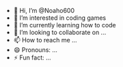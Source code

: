 - 👋 Hi, I’m @Noaho600
- 👀 I’m interested in coding games
- 🌱 I’m currently learning how to code 
- 💞️ I’m looking to collaborate on ...
- 📫 How to reach me ...
- 😄 Pronouns: ...
- ⚡ Fun fact: ...

<!---
Noaho600/Noaho600 is a ✨ special ✨ repository because its `README.md` (this file) appears on your GitHub profile.
You can click the Preview link to take a look at your changes.
--->
